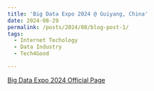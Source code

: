 ```yaml
---
title: 'Big Data Expo 2024 @ Guiyang, China'
date: 2024-08-29
permalink: /posts/2024/08/blog-post-1/
tags:
  - Internet Techology
  - Data Industry
  - Tech4Good

---
```


[Big Data Expo 2024 Official Page](https://www.bigdata-expo.cn/?lang=en)

